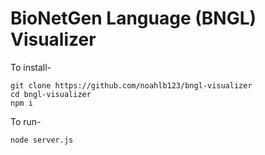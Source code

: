 # BioNetGen Language (BNGL) Visualizer
To install-
```
git clone https://github.com/noahlb123/bngl-visualizer
cd bngl-visualizer
npm i
```
To run-
```
node server.js
```
